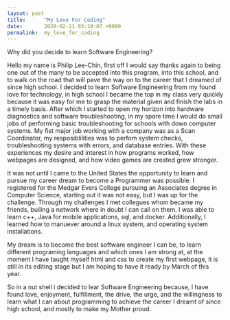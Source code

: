 ```yaml
---
layout: post
title:      "My Love For Coding"
date:       2020-02-11 03:10:07 +0000
permalink:  my_love_for_coding
---
```


Why did you decide to learn Software Engineering?

Hello my name is Philip Lee-Chin, first off I would say thanks again to being one out of the many to be accepted into this program, into this school, and to walk on the road that will pave the way on to the career that I dreamed of since high school. I decided to learn Software Engineering from my found love for technology, in high school I became the top in my class very quickly because it was easy for me to grasp the material given and finish the labs in a timely basis. After which I started to open my horizon into hardware diagnostics and software troubleshooting, in my spare time I would do small jobs of performing basic troubleshooting for schools with down computer systems. My fist major job working with a company was as a Scan Coordinator, my resposiblilities was to perfom system checks, troubleshooting systems with errors, and database entries. With these experiences my desire and interest in how programs worked, how webpages are designed, and how video games are created grew stronger.  

It was not until I came to the United States the opportunity to learn and pursue my career dream to become a Programmer was possible. I registered for the Medgar Evers College pursuing an Associates degree in Computer Science, starting out it was not easy, but I was up for the challenge. Through my challenges I met collegues whom became my friends, builing a network where in doubt I can call on them. I was able to learn c++, Java for mobile applications, sql, and docker. Additionally, I learned how to manuever around a linux system, and operating system installations.

My dream is to become the best software engineer I can be, to learn different programing languages and which ones I am strong at, at the moment I have taught myself html and css to create my first webpage, it is still in its editing stage but I am hoping to have it ready by March of this year.

So in a nut shell i decided to lear Software Engineering because, I have found love, enjoyment, fulfillment, the drive, the urge, and the willingness to learn what I can about programming to achieve the career I dreamt of since high school, and mostly to make my Mother proud.
